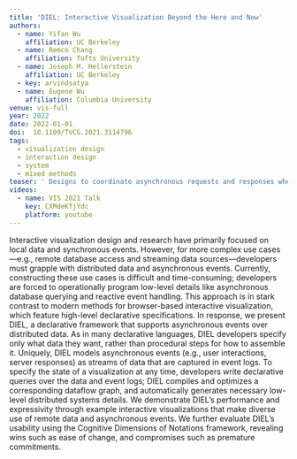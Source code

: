 ```yaml
---
title: 'DIEL: Interactive Visualization Beyond the Here and Now'
authors:
  - name: Yifan Wu
    affiliation: UC Berkeley
  - name: Remco Chang
    affiliation: Tufts University
  - name: Joseph M. Hellerstein
    affiliation: UC Berkeley
  - key: arvindsatya
  - name: Eugene Wu
    affiliation: Columbia University
venue: vis-full
year: 2022
date: 2022-01-01
doi:  10.1109/TVCG.2021.3114796
tags:
  - visualization design
  - interaction design
  - system
  - mixed methods
teaser: ' Designs to coordinate asynchronous requests and responses when querying over distributed data: (a) renders the most recent interaction request; (b) renders the most recent response received as well as any <em>pending interactions</em>; (c) renders snapshots of all interactions and their corresponding results.'
videos:
  - name: VIS 2021 Talk
    key: CXMdeKfjYdc
    platform: youtube
---
```

Interactive visualization design and research have primarily focused on local data and synchronous events. However, for more complex use cases—e.g., remote database access and streaming data sources—developers must grapple with distributed data and asynchronous events. Currently, constructing these use cases is difficult and time-consuming; developers are forced to operationally program low-level details like asynchronous database querying and reactive event handling. This approach is in stark contrast to modern methods for browser-based interactive visualization, which feature high-level declarative specifications. In response, we present DIEL, a declarative framework that supports asynchronous events over distributed data. As in many declarative languages, DIEL developers specify only what data they want, rather than procedural steps for how to assemble it. Uniquely, DIEL models asynchronous events (e.g., user interactions, server responses) as streams of data that are captured in event logs. To specify the state of a visualization at any time, developers write declarative queries over the data and event logs; DIEL compiles and optimizes a corresponding dataflow graph, and automatically generates necessary low-level distributed systems details. We demonstrate DIEL’s performance and expressivity through example interactive visualizations that make diverse use of remote data and asynchronous events. We further evaluate DIEL’s usability using the Cognitive Dimensions of Notations framework, revealing wins such as ease of change, and compromises such as premature commitments.
